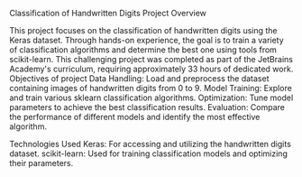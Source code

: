 Classification of Handwritten Digits
Project Overview

This project focuses on the classification of handwritten digits using the Keras dataset. Through hands-on experience, the goal is to train a variety of classification algorithms and determine the best one using tools from scikit-learn. This challenging project was completed as part of the JetBrains Academy's curriculum, requiring approximately 33 hours of dedicated work.
Objectives of project
    Data Handling: Load and preprocess the dataset containing images of handwritten digits from 0 to 9.
    Model Training: Explore and train various sklearn classification algorithms.
    Optimization: Tune model parameters to achieve the best classification results.
    Evaluation: Compare the performance of different models and identify the most effective algorithm.

Technologies Used
    Keras: For accessing and utilizing the handwritten digits dataset.
    scikit-learn: Used for training classification models and optimizing their parameters.
